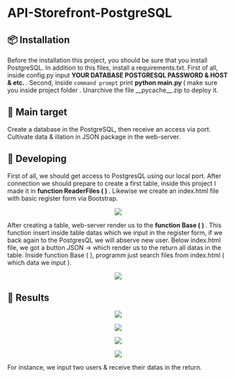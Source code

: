 # API-Storefront-PostgreSQL
<!-- <p align="center">
  <img src="https://media.giphy.com/media/UDXM9DS5SBXCr2gsUi/giphy.gif">
</p> -->
<h2> 📦 Installation </h2>
<p> Before the installation this project, you should be sure that you install PostgreSQL. In addition to this files, install a requirements.txt. First of all, inside config.py input <b> YOUR DATABASE POSTGRESQL PASSWORD & HOST & etc.  </b>. Second, inside <code>command prompt</code> print <b> python main.py </b> ( make sure you inside project folder </b>. Unarchive the file __pycache__.zip to deploy it.</p>
<h2> 🎯 Main target </h2>
<p> Create a database in the PostgreSQL, then receive an access via port. Cultivate data & illation in JSON package in the web-server. </p>
<h2> 📩 Developing </h2>
<p> First of all, we should get access to PostgresQL using our local port. After connection we should prepare to create a first table, inside this project I made it in <b> function ReaderFiles ( ) </b>. Likewise we create an index.html file with basic register form via Bootstrap.  </p>
<p align="center">
  <img src="https://sun9-66.userapi.com/impg/DfYqXly7FEh2pBhrkLlUNePqIAbOJl76F7b85w/Z04k-r7r6d8.jpg?size=604x380&quality=96&sign=3ce614138f3e87eeb74d6c3fd82d8e2d&type=album">
</p>
<p> After creating a table, web-server render us to the <b> function Base ( ) </b>. This function insert inside table datas which we input in the register form, if we back again to the PostgresQL we will abserve new user. Below index.html file, we got a button JSON -> which render us to the return all datas in the table. Inside function Base ( ), programm just search files from index.html ( which data we input ).  </p>
<p align="center">
  <img src="https://sun9-26.userapi.com/impg/opKyBuFpCUZd-6mhCGikEGyhn09JMAUFwaPamg/j_9YgQpzGpw.jpg?size=604x346&quality=96&sign=e4c4ce4c96c15786ea36e656533dc326&type=album">
</p>
<h2> 🎯 Results </h2>
<p align="center"> 
  <img src="https://sun9-24.userapi.com/impg/etCVKkAD58qR8R6yS9HQZ-xT2UD9pvwJJFvaTw/G9M6udpT0u0.jpg?size=604x372&quality=96&sign=62e9e6a73f668c8aadb1727e0d0b6892&type=album">
</p>
<p align="center"> 
  <img src="https://sun9-85.userapi.com/impg/mz57stYqx1S8hM-kJ8ztdhcyA03LmW8qqJEfFA/iG_AApQOQRs.jpg?size=604x372&quality=96&sign=b6d65e56e2c762f09635f7479d15ca3c&type=album">
</p>
<p align="center"> 
  <img src="https://sun9-6.userapi.com/impg/eUmtRqUWXdaBnKXOL7ILw5LwP70M-thO5LveIg/4TsuaCc8hA4.jpg?size=604x389&quality=96&sign=52a4e2d12df891c95461f370d06186a7&type=album">
</p>
<p align="center"> 
  <img src="https://sun1-98.userapi.com/impg/jxc07Jgl4R4p920bzNEqqV5MsOV32r7J4wSBVQ/0oJMT7TVMrs.jpg?size=604x372&quality=96&sign=5f4cdc0d77e2083a4f6b7ce1753fe879&type=album">
</p>
<p> For instance, we input two users & receive their datas in the return. </p>
